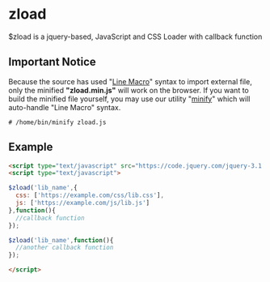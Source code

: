 # zload
$zload is a jquery-based, JavaScript and CSS Loader with callback function

## Important Notice
Because the source has used "[Line Macro](https://github.com/infotoo/line-macro)" syntax to import external file, only the minified **"zload.min.js"** will work on the browser. If you want to build the minified file yourself, you may use our utility "[minify](https://github.com/infotoo/minify)" which will auto-handle "Line Macro" syntax.
```
# /home/bin/minify zload.js
```

## Example
```html
<script type="text/javascript" src="https://code.jquery.com/jquery-3.1.1.min.js"></script>
<script type="text/javascript">

$zload('lib_name',{
  css: ['https://example.com/css/lib.css'],
  js: ['https://example.com/js/lib.js']
},function(){
  //callback function
});

$zload('lib_name',function(){
  //another callback function 
});

</script>
```

